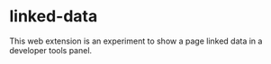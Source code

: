 linked-data
===========

This web extension is an experiment to show a page linked data
in a developer tools panel.

